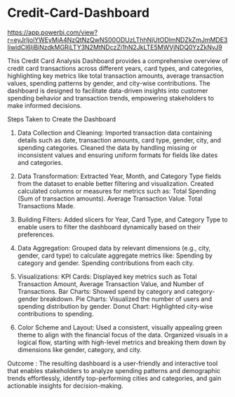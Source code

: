 # Credit-Card-Dashboard

https://app.powerbi.com/view?r=eyJrIjoiYWEyMjA4NzQtNzQwNS00ODUzLThhNjUtODlmNDZkZmJmMDE3IiwidCI6IjBiNzdkMGRjLTY3N2MtNDczZi1hN2JkLTE5MWVjNDQ0YzZkNyJ9

This Credit Card Analysis Dashboard provides a comprehensive overview of credit card transactions across different years, card types, and categories, highlighting key metrics like total transaction amounts, average transaction values, spending patterns by gender, and city-wise contributions. The dashboard is designed to facilitate data-driven insights into customer spending behavior and transaction trends, empowering stakeholders to make informed decisions.

Steps Taken to Create the Dashboard

1. Data Collection and Cleaning: Imported transaction data containing details such as date, transaction amounts, card type, gender, city, and spending categories. Cleaned the data by handling missing or inconsistent values and ensuring uniform formats for fields like dates and categories.

2. Data Transformation: Extracted Year, Month, and Category Type fields from the dataset to enable better filtering and visualization. Created calculated columns or measures for metrics such as: Total Spending (Sum of transaction amounts). Average Transaction Value. Total Transactions Made.

3. Building Filters: Added slicers for Year, Card Type, and Category Type to enable users to filter the dashboard dynamically based on their preferences.

4. Data Aggregation: Grouped data by relevant dimensions (e.g., city, gender, card type) to calculate aggregate metrics like: Spending by category and gender. Spending contributions from each city.

5. Visualizations: KPI Cards: Displayed key metrics such as Total Transaction Amount, Average Transaction Value, and Number of Transactions. Bar Charts: Showed spend by category and category-gender breakdown. Pie Charts: Visualized the number of users and spending distribution by gender. Donut Chart: Highlighted city-wise contributions to spending.

6. Color Scheme and Layout: Used a consistent, visually appealing green theme to align with the financial focus of the data. Organized visuals in a logical flow, starting with high-level metrics and breaking them down by dimensions like gender, category, and city.

Outcome : The resulting dashboard is a user-friendly and interactive tool that enables stakeholders to analyze spending patterns and demographic trends effortlessly, identify top-performing cities and categories, and gain actionable insights for decision-making.
